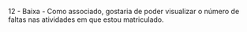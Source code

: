 12 - Baixa - Como associado, gostaria de poder visualizar o número de faltas nas atividades em que estou
matriculado.
